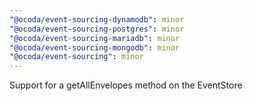 ```yaml
---
"@ocoda/event-sourcing-dynamodb": minor
"@ocoda/event-sourcing-postgres": minor
"@ocoda/event-sourcing-mariadb": minor
"@ocoda/event-sourcing-mongodb": minor
"@ocoda/event-sourcing": minor
---
```


Support for a getAllEnvelopes method on the EventStore
